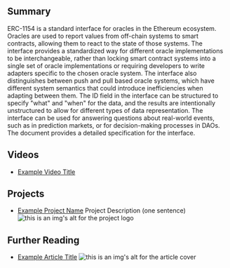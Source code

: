 ## Summary

ERC-1154 is a standard interface for oracles in the Ethereum ecosystem. Oracles are used to report values from off-chain systems to smart contracts, allowing them to react to the state of those systems. The interface provides a standardized way for different oracle implementations to be interchangeable, rather than locking smart contract systems into a single set of oracle implementations or requiring developers to write adapters specific to the chosen oracle system. The interface also distinguishes between push and pull based oracle systems, which have different system semantics that could introduce inefficiencies when adapting between them. The ID field in the interface can be structured to specify "what" and "when" for the data, and the results are intentionally unstructured to allow for different types of data representation. The interface can be used for answering questions about real-world events, such as in prediction markets, or for decision-making processes in DAOs. The document provides a detailed specification for the interface.

## Videos

- [Example Video Title](https://www.youtube.com/watch?v=TDGq4aeevgY)

## Projects

- [Example Project Name](https://xxxx.xxx/xxxxx) Project Description (one sentence) ![this is an img's alt for the project logo](https://xxxx.xxx/project-logo.xxx)

## Further Reading

- [Example Article Title](https://xxxx.xxx/xxxxx) ![this is an img's alt for the article cover](https://xxxx.xxx/article-cover.xxx)
